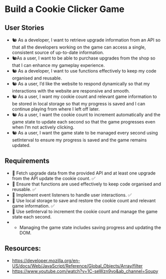 # Build a Cookie Clicker Game

## User Stories
- 🐿️ As a developer, I want to retrieve upgrade information from an API so that all the developers working on the game can access a single, consistent source of up-to-date information.
- 🐿️As a user, I want to be able to purchase upgrades from the shop so that I can enhance my gameplay experience.
- 🐿️ As a developer, I want to use functions effectively to keep my code organised and reusable.
- 🐿️ As a user, I’d like the website to respond dynamically so that my interactions with the website are responsive and smooth.
- 🐿️ As a user, I want my cookie count and relevant game information to be stored in local storage so that my progress is saved and I can continue playing from where I left off later.
- 🐿️ As a user, I want the cookie count to increment automatically and the game state to update each second so that the game progresses even when I’m not actively clicking.
- 🐿️ As a user, I want the game state to be managed every second using setInterval to ensure my progress is saved and the game remains updated.

## Requirements
- 🎯 Fetch upgrade data from the provided API and at least one upgrade from the API update the cookie count. ✅
- 🎯 Ensure that functions are used effectively to keep code organised and reusable. ✅
- 🎯 Implement event listeners to handle user interactions. ✅ 
- 🎯 Use local storage to save and restore the cookie count and relevant game information. ✅
- 🎯 Use setInterval to increment the cookie count and manage the game state each second. 
- - Managing the game state includes saving progress and updating the DOM.

## Resources:
- https://developer.mozilla.org/en-US/docs/Web/JavaScript/Reference/Global_Objects/Array/filter
- https://www.youtube.com/watch?v=1C-seWzn9vo&ab_channel=Soupy 
